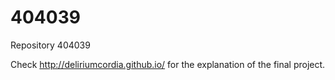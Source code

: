 404039
======

Repository 404039

Check http://deliriumcordia.github.io/  for the explanation of the final project.